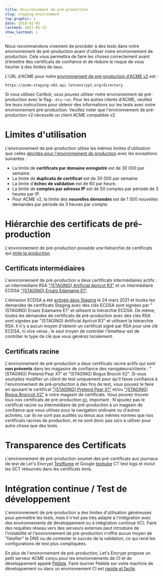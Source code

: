 ```yaml
---
title: Environnement de pré-production
slug: staging-environment
top_graphic: 1
date: 2018-01-05
lastmod: 2021-05-13
show_lastmod: 1
---
```



Nous recommandons vivement de procéder à des tests dans notre environnement de pré-production avant d'utiliser notre environnement de production. Cela vous permettra de faire les choses correctement avant d'émettre des certificats de confiance et de réduire le risque de vous heurter à des limites de taux.

L'URL d'ACME pour notre [environnement de pré-production d'ACME v2](https://community.letsencrypt.org/t/staging-endpoint-for-acme-v2/49605) est :

`https://acme-staging-v02.api.letsencrypt.org/directory`

Si vous utilisez Certbot, vous pouvez utiliser notre environnement de pré-production avec le flag`--dry-run`. Pour les autres clients d'ACME, veuillez lire leurs instructions pour obtenir des informations sur les tests avec notre environnement pré-production. Veuillez noter que l'environnement de pré-production v2 nécessite un client ACME compatible v2.

# Limites d'utilisation

L'environnement de pré-production utilise les mêmes limites d'utilisation que celles [décrites pour l'environnement de production](/docs/rate-limits) avec les exceptions suivantes :

* La limite de **certificats par domaine enregistré** est de 30 000 par semaine.
* La limite de **duplicata de certificat** est de 30 000 par semaine.
* La limite d'**échec de validation** est de 60 par heure.
* La limite de **comptes par adresse IP** est de 50 comptes par période de 3 heures par IP.
* Pour ACME v2, la limite des **nouvelles demandes** est de 1 500 nouvelles demandes par période de 3 heures par compte.

# Hiérarchie des certificats de pré-production

L'environnement de pré-production possède une hiérarchie de certificats qui [imite la production](/certificates).

## Certificats intermédiaires

L'environnement de pré-production a deux certificats intermédiaires actifs : un intermédiaire RSA ["(STAGING) Artificial Apricot R3"](/certs/staging/letsencrypt-stg-int-r3.pem) et un intermédiaire ECDSA ["(STAGING) Ersatz Edamame E1"](/certs/staging/letsencrypt-stg-int-e1.pem).

L'émission ECDSA a été [activée dans Staging](https://community.letsencrypt.org/t/ecdsa-issuance-available-in-staging-march-24/147839) le 24 mars 2021 et toutes les demandes de certificats Staging avec des clés ECDSA sont signées par "(STAGING) Ersatz Edamame E1" et utilisent la hiérarchie ECDSA. De même, toutes les demandes de certificats de pré-production avec des clés RSA sont signées par "(STAGING) Artificial Apricot R3" et utilisent la hiérarchie RSA. Il n'y a aucun moyen d'obtenir un certificat signé par RSA pour une clé ECDSA, ni vice versa ; le seul moyen de contrôler l'émetteur est de contrôler le type de clé que vous générez localement.

## Certificats racine

L'environnement de pré-production a deux certificats racine actifs qui sont **non présents** dans les magasins de confiance des navigateurs/clients : "(STAGING) Pretend Pear X1" et "(STAGING) Bogus Brocoli X2". Si vous souhaitez modifier un client de test uniquement pour qu'il fasse confiance à l'environnement de pré-production à des fins de test, vous pouvez le faire en ajoutant le certificat ["(STAGING) Pretend Pear X1"](/certs/staging/letsencrypt-stg-root-x1.pem) et/ou ["(STAGING) Bogus Broccoli X2"](/certs/staging/letsencrypt-stg-root-x2.pem) à votre magasin de certificats. Vous pouvez trouver tous nos certificats de pré-production [ici](https://github.com/letsencrypt/website/tree/master/static/certs/staging).  Important : N'ajoutez pas le certificat racine ou intermédiaire de pré-production à un magasin de confiance que vous utilisez pour la navigation ordinaire ou d'autres activités, car ils ne sont pas audités ou tenus aux mêmes normes que nos certificats racines de production, et ne sont donc pas sûrs à utiliser pour autre chose que des tests.

# Transparence des Certificats

L'environnement de pré-production soumet des pré-certificats aux journaux de test de Let's Encrypt [Testflume](/docs/ct-logs) et Google [testtube](http://www.certificate-transparency.org/known-logs#TOC-Test-Logs) CT test logs et inclut les SCT retournés dans les certificats émis.

# Intégration continue / Test de développement

L'environnement de pré-production a des limites d'utilisation généreuses pour permettre les tests, mais il n'est pas très adapté à l'intégration avec des environnements de développement ou à intégration continue (IC). Faire des requêtes réseau vers des serveurs externes peut introduire de l'instabilité et l'environnement de pré-production n'offre aucun moyen de "falsifier" le DNS ou de contester le succès de la validation, ce qui rend les configurations de test plus compliquées.

En plus de l'environnement de pré-production, Let's Encrypt propose un petit serveur ACME conçu pour les environnements de CI et de développement appelé [Pebble](https://github.com/letsencrypt/pebble). Faire tourner Pebble sur votre machine de développement ou dans un environnement CI est [rapide et facile](https://github.com/letsencrypt/pebble#docker).
